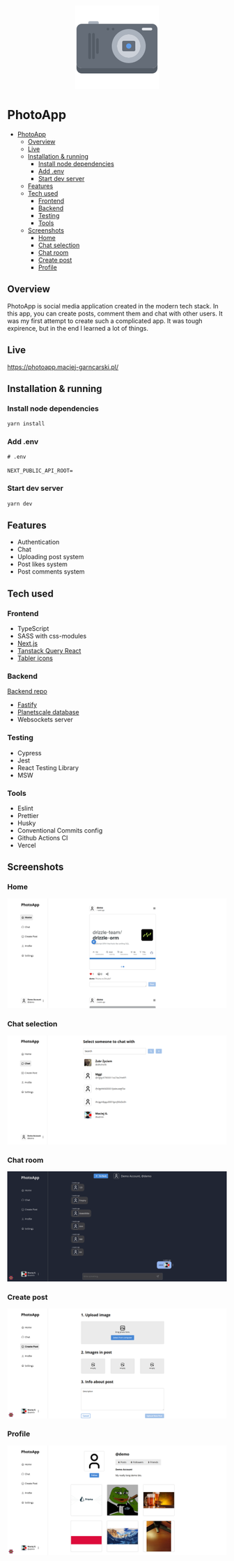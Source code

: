 <p align="center">
  <img width="192" height="192" src="https://raw.githubusercontent.com/MaciejGarncarski/photo-app/main/.github/logo.png">
</p>

# PhotoApp

- [PhotoApp](#photoapp)
  - [Overview](#overview)
  - [Live](#live)
  - [Installation \& running](#installation--running)
    - [Install node dependencies](#install-node-dependencies)
    - [Add .env](#add-env)
    - [Start dev server](#start-dev-server)
  - [Features](#features)
  - [Tech used](#tech-used)
    - [Frontend](#frontend)
    - [Backend](#backend)
    - [Testing](#testing)
    - [Tools](#tools)
  - [Screenshots](#screenshots)
    - [Home](#home)
    - [Chat selection](#chat-selection)
    - [Chat room](#chat-room)
    - [Create post](#create-post)
    - [Profile](#profile)

## Overview

PhotoApp is social media application created in the modern tech stack.
In this app, you can create posts, comment them and chat with other users. It was my first attempt to create such a complicated app. It was tough expirence, but in the end I learned a lot of things.

## Live

<https://photoapp.maciej-garncarski.pl/>

## Installation & running

### Install node dependencies

```bash
yarn install
```

### Add .env

```
# .env 

NEXT_PUBLIC_API_ROOT=
```

### Start dev server

```bash
yarn dev
```

## Features

- Authentication
- Chat
- Uploading post system
- Post likes system
- Post comments system

## Tech used

### Frontend

- TypeScript
- SASS with css-modules
- [Next.js](https://nextjs.org/)
- [Tanstack Query React](https://tanstack.com/query/latest/docs/react/overview)
- [Tabler icons](https://tabler-icons.io/)

### Backend

[Backend repo](https://github.com/MaciejGarncarski/photo-app-backend)

- [Fastify](https://www.fastify.io/)
- [Planetscale database](https://planetscale.com/)
- Websockets server

### Testing

- Cypress
- Jest
- React Testing Library
- MSW

### Tools

- Eslint
- Prettier
- Husky
- Conventional Commits config
- Github Actions CI
- Vercel

## Screenshots


### Home
![home](https://raw.githubusercontent.com/MaciejGarncarski/photo-app/main/.github/screenshots/home.png)

### Chat selection
![chat](https://raw.githubusercontent.com/MaciejGarncarski/photo-app/main/.github/screenshots/chat.png)

### Chat room
![create post](https://raw.githubusercontent.com/MaciejGarncarski/photo-app/main/.github/screenshots/chatRoom.png)

### Create post
![create post](https://raw.githubusercontent.com/MaciejGarncarski/photo-app/main/.github/screenshots/createPost.png)

### Profile
![profile](https://raw.githubusercontent.com/MaciejGarncarski/photo-app/main/.github/screenshots/profile.png)

